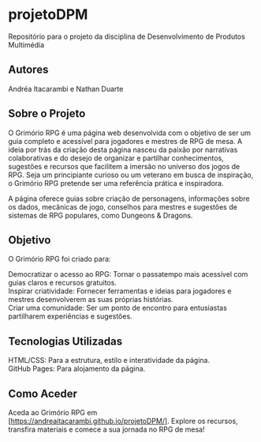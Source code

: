 # projetoDPM
Repositório para o projeto da disciplina de Desenvolvimento de Produtos Multimédia  

## Autores
Andréa Itacarambi e Nathan Duarte


## Sobre o Projeto

O Grimório RPG é uma página web desenvolvida com o objetivo de ser um guia completo e acessível para jogadores e mestres de RPG de mesa. A ideia por trás da criação desta página nasceu da paixão por narrativas colaborativas e do desejo de organizar e partilhar conhecimentos, sugestões e recursos que facilitem a imersão no universo dos jogos de RPG. Seja um principiante curioso ou um veterano em busca de inspiração, o Grimório RPG pretende ser uma referência prática e inspiradora.

A página oferece guias sobre criação de personagens, informações sobre os dados, mecânicas de jogo, conselhos para mestres e sugestões de sistemas de RPG populares, como Dungeons & Dragons.

## Objetivo
O Grimório RPG foi criado para:

Democratizar o acesso ao RPG: Tornar o passatempo mais acessível com guias claros e recursos gratuitos.  
Inspirar criatividade: Fornecer ferramentas e ideias para jogadores e mestres desenvolverem as suas próprias histórias.  
Criar uma comunidade: Ser um ponto de encontro para entusiastas partilharem experiências e sugestões.  

## Tecnologias Utilizadas
HTML/CSS: Para a estrutura, estilo e interatividade da página.  
GitHub Pages: Para alojamento da página.  

## Como Aceder
Aceda ao Grimório RPG em [https://andreaitacarambi.github.io/projetoDPM/]. Explore os recursos, transfira materiais e comece a sua jornada no RPG de mesa!